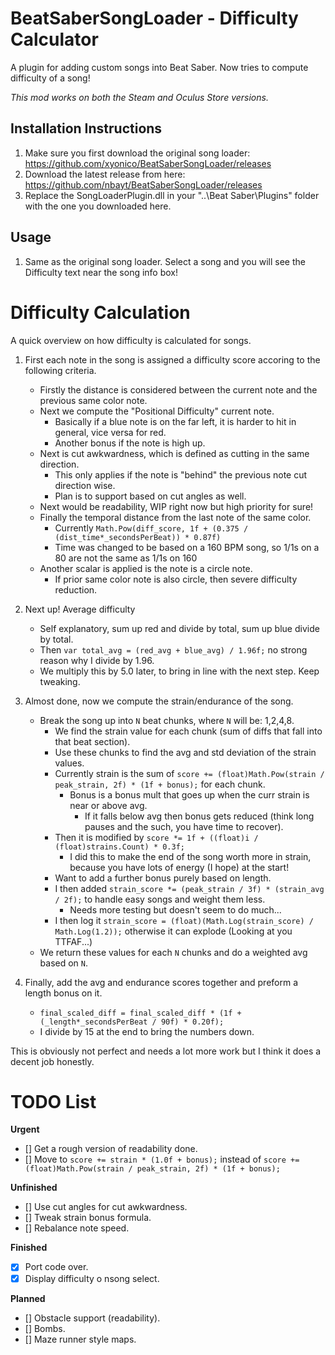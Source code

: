 # BeatSaberSongLoader - Difficulty Calculator
A plugin for adding custom songs into Beat Saber.
Now tries to compute difficulty of a song!

*This mod works on both the Steam and Oculus Store versions.*

## Installation Instructions
 1. Make sure you first download the original song loader: https://github.com/xyonico/BeatSaberSongLoader/releases
 2. Download the latest release from here: https://github.com/nbayt/BeatSaberSongLoader/releases
 3. Replace the SongLoaderPlugin.dll in your "..\Beat Saber\Plugins" folder with the one you downloaded here.

## Usage
 1. Same as the original song loader. Select a song and you will see the Difficulty text near the song info box!

# Difficulty Calculation
A quick overview on how difficulty is calculated for songs.
 1. First each note in the song is assigned a difficulty score accoring to the following criteria.
	- Firstly the distance is considered between the current note and the previous same color note.
	- Next we compute the "Positional Difficulty" current note.
	  - Basically if a blue note is on the far left, it is harder to hit in general, vice versa for red.
	  - Another bonus if the note is high up.
	- Next is cut awkwardness, which is defined as cutting in the same direction.
	  - This only applies if the note is "behind" the previous note cut direction wise.
	  - Plan is to support based on cut angles as well.
	- Next would be readability, WIP right now but high priority for sure!
	- Finally the temporal distance from the last note of the same color.
	  - Currently `Math.Pow(diff_score, 1f + (0.375 / (dist_time*_secondsPerBeat)) * 0.87f)`
	  - Time was changed to be based on a 160 BPM song, so 1/1s on a 80 are not the same as 1/1s on 160
	- Another scalar is applied is the note is a circle note.
	  - If prior same color note is also circle, then severe difficulty reduction.

 2. Next up! Average difficulty
	- Self explanatory, sum up red and divide by total, sum up blue divide by total.
	- Then `var total_avg = (red_avg + blue_avg) / 1.96f;` no strong reason why I divide by 1.96.
	- We multiply this by 5.0 later, to bring in line with the next step. Keep tweaking.

 3. Almost done, now we compute the strain/endurance of the song.
	- Break the song up into `N` beat chunks, where `N` will be: 1,2,4,8.
	  - We find the strain value for each chunk (sum of diffs that fall into that beat section).
	  - Use these chunks to find the avg and std deviation of the strain values.
	  - Currently strain is the sum of `score += (float)Math.Pow(strain / peak_strain, 2f) * (1f + bonus);` for each chunk.
	    - Bonus is a bonus mult that goes up when the curr strain is near or above avg.
		  - If it falls below avg then bonus gets reduced (think long pauses and the such, you have time to recover).
	  - Then it is modified by `score *= 1f + ((float)i / (float)strains.Count) * 0.3f;`
	    - I did this to make the end of the song worth more in strain, because you have lots of energy (I hope) at the start!
	  - Want to add a further bonus purely based on length.
	  - I then added `strain_score *= (peak_strain / 3f) * (strain_avg / 2f);` to handle easy songs and weight them less.
	    - Needs more testing but doesn't seem to do much...
	  - I then log it `strain_score = (float)(Math.Log(strain_score) / Math.Log(1.2));` otherwise it can explode (Looking at you TTFAF...)
    - We return these values for each `N` chunks and do a weighted avg based on `N`.

 4. Finally, add the avg and endurance scores together and preform a length bonus on it.
	- `final_scaled_diff = final_scaled_diff * (1f + (_length*_secondsPerBeat / 90f) * 0.20f);`
	- I divide by 15 at the end to bring the numbers down.

This is obviously not perfect and needs a lot more work but I think it does a decent job honestly.

# TODO List
**Urgent**
 - [] Get a rough version of readability done.
 - [] Move to `score += strain * (1.0f + bonus);` instead of `score += (float)Math.Pow(strain / peak_strain, 2f) * (1f + bonus);`

**Unfinished**
 - [] Use cut angles for cut awkwardness.
 - [] Tweak strain bonus formula.
 - [] Rebalance note speed.

**Finished**
 - [x] Port code over.
 - [x] Display difficulty o nsong select.

**Planned**
 - [] Obstacle support (readability).
 - [] Bombs.
 - [] Maze runner style maps.
